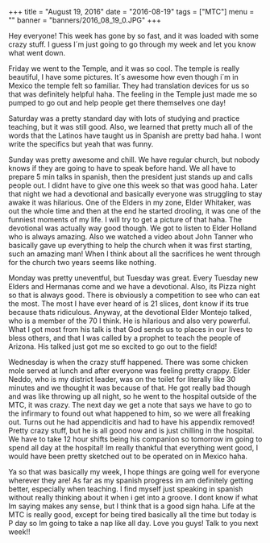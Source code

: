 +++
title = "August 19, 2016"
date = "2016-08-19"
tags = ["MTC"]
menu = ""
banner = "banners/2016_08_19_0.JPG"
+++

Hey everyone! This week has gone by so fast, and it was loaded with some crazy stuff. I guess I´m just going to go through my week and let you know what went down.

Friday we went to the Temple, and it was so cool. The temple is really beautiful, I have some pictures. It´s awesome how even though i´m in Mexico the temple felt so familiar. They had translation devices for us so that was definitely helpful haha. The feeling in the Temple just made me so pumped to go out and help people get there themselves one day!

Saturday was a pretty standard day with lots of studying and practice teaching, but it was still good. Also, we learned that pretty much all of the words that the Latinos have taught us in Spanish are pretty bad haha. I wont write the specifics but yeah that was funny.

Sunday was pretty awesome and chill. We have regular church, but nobody knows if they are going to have to speak before hand. We all have to prepare 5 min talks in spanish, then the president just stands up and calls people out. I didnt have to give one this week so that was good haha. Later that night we had a devotional and basically everyone was struggling to stay awake it was hilarious. One of the Elders in my zone, Elder Whitaker, was out the whole time and then at the end he started drooling, it was one of the funniest moments of my life. I will try to get a picture of that haha. The devotional was actually way good though. We got to listen to Elder Holland who is always amazing. Also we watched a video about John Tanner who basically gave up everything to help the church when it was first starting, such an amazing man! When I think about all the sacrifices he went through for the church two years seems like nothing.

Monday was pretty uneventful, but Tuesday was great. Every Tuesday new Elders and Hermanas come and we have a devotional. Also, its Pizza night so that is always good. There is obviously a competition to see who can eat the most. The most I have ever heard of is 21 slices, dont know if its true because thats ridiculous. Anyway, at the devotional Elder Montejo talked, who is a member of the 70 I think. He is hilarious and also very powerful. What I got most from his talk is that God sends us to places in our lives to bless others, and that I was called by a prophet to teach the people of Arizona. His talked just got me so excited to go out to the field!

Wednesday is when the crazy stuff happened. There was some chicken mole served at lunch and after everyone was feeling pretty crappy. Elder Neddo, who is my district leader, was on the toilet for literally like 30 minutes and we thought it was because of that. He got really bad though and was like throwing up all night, so he went to the hospital outside of the MTC, it was crazy. The next day we get a note that says we have to go to the infirmary to found out what happened to him, so we were all freaking out. Turns out he had appendicitis and had to have his appendix removed! Pretty crazy stuff, but he is all good now and is just chilling in the hospital. We have to take 12 hour shifts being his companion so tomorrow im going to spend all day at the hospital! Im really thankful that everything went good, I would have been pretty sketched out to be operated on in Mexico haha.

Ya so that was basically my week, I hope things are going well for everyone wherever they are!
As far as my spanish progress im am definitely getting better, especially when teaching. I find myself just speaking in spanish without really thinking about it when i get into a groove. I dont know if what Im saying makes any sense, but I think that is a good sign haha. Life at the MTC is really good, except for being tired basically all the time but today is P day so Im going to take a nap like all day. Love you guys! Talk to you next week!!